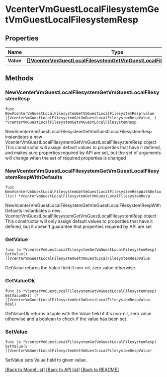 # VcenterVmGuestLocalFilesystemGetVmGuestLocalFilesystemResp

## Properties

Name | Type | Description | Notes
------------ | ------------- | ------------- | -------------
**Value** | [**[]VcenterVmGuestLocalFilesystemGetVmGuestLocalFilesystemRespValue**](VcenterVmGuestLocalFilesystemGetVmGuestLocalFilesystemRespValue.md) |  | 

## Methods

### NewVcenterVmGuestLocalFilesystemGetVmGuestLocalFilesystemResp

`func NewVcenterVmGuestLocalFilesystemGetVmGuestLocalFilesystemResp(value []VcenterVmGuestLocalFilesystemGetVmGuestLocalFilesystemRespValue, ) *VcenterVmGuestLocalFilesystemGetVmGuestLocalFilesystemResp`

NewVcenterVmGuestLocalFilesystemGetVmGuestLocalFilesystemResp instantiates a new VcenterVmGuestLocalFilesystemGetVmGuestLocalFilesystemResp object
This constructor will assign default values to properties that have it defined,
and makes sure properties required by API are set, but the set of arguments
will change when the set of required properties is changed

### NewVcenterVmGuestLocalFilesystemGetVmGuestLocalFilesystemRespWithDefaults

`func NewVcenterVmGuestLocalFilesystemGetVmGuestLocalFilesystemRespWithDefaults() *VcenterVmGuestLocalFilesystemGetVmGuestLocalFilesystemResp`

NewVcenterVmGuestLocalFilesystemGetVmGuestLocalFilesystemRespWithDefaults instantiates a new VcenterVmGuestLocalFilesystemGetVmGuestLocalFilesystemResp object
This constructor will only assign default values to properties that have it defined,
but it doesn't guarantee that properties required by API are set

### GetValue

`func (o *VcenterVmGuestLocalFilesystemGetVmGuestLocalFilesystemResp) GetValue() []VcenterVmGuestLocalFilesystemGetVmGuestLocalFilesystemRespValue`

GetValue returns the Value field if non-nil, zero value otherwise.

### GetValueOk

`func (o *VcenterVmGuestLocalFilesystemGetVmGuestLocalFilesystemResp) GetValueOk() (*[]VcenterVmGuestLocalFilesystemGetVmGuestLocalFilesystemRespValue, bool)`

GetValueOk returns a tuple with the Value field if it's non-nil, zero value otherwise
and a boolean to check if the value has been set.

### SetValue

`func (o *VcenterVmGuestLocalFilesystemGetVmGuestLocalFilesystemResp) SetValue(v []VcenterVmGuestLocalFilesystemGetVmGuestLocalFilesystemRespValue)`

SetValue sets Value field to given value.



[[Back to Model list]](../README.md#documentation-for-models) [[Back to API list]](../README.md#documentation-for-api-endpoints) [[Back to README]](../README.md)


